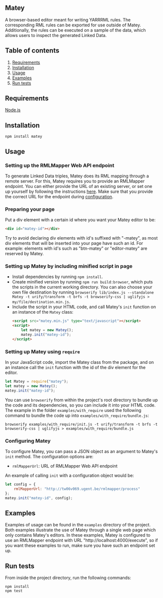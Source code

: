 ## Matey
A browser-based editor meant for writing YARRRML rules. The corresponding RML rules can be exported for use outside of Matey. Additionally, the rules can be executed on a sample of the data, which allows users to inspect the generated Linked Data.

## Table of contents
1. [Requirements](#requirements)
2. [Installation](#installation)
3. [Usage](#usage)
4. [Examples](#examples)
5. [Run tests](#run-tests)

## Requirements
[Node.js](https://nodejs.org/en/download/)

## Installation
```
npm install matey
```

## Usage

### Setting up the RMLMapper Web API endpoint
To generate Linked Data triples, Matey does its RML mapping through a remote server. For this, Matey requires you to provide
an RMLMapper endpoint. You can either provide the URL of an existing server, or set one up yourself by following the instructions
[here](https://github.com/RMLio/rmlmapper-webapi-js). Make sure that you provide the correct URL for the endpoint during [configuration](#configuring-matey).

### Preparing your page
Put a div element with a certain id where you want your Matey editor to be:
```html
<div id="matey-id"></div>
```
Try to avoid declaring div elements with id's suffixed with "-matey", as most div elements that will be inserted into your page have such an id. For example: elements with id's such as "btn-matey" or "editor-matey" are reserved by Matey.

### Setting up Matey by including minified script in page
- Install dependencies by running `npm install`.
- Create minified version by running `npm run build:browser`, which puts the scripts in the current working directory. You can also choose your own file destination by running `browserify lib/index.js --standalone Matey -t urify/transform -t brfs -t browserify-css | uglifyjs > my/file/destination.min.js`.
- Include the script in your HTML code, and call Matey's `init` function on an instance of the `Matey` class:
    ```html
    <script src="matey.min.js" type="text/javascript"></script>
    <script>
        let matey = new Matey();
        matey.init("matey-id");
    </script>
    ```
### Setting up Matey using `require`
In your JavaScript code, import the Matey class from the package, and on an instance call the `init` function with the id of the div element for the editor.
```javascript
let Matey = require("matey");
let matey = new Matey();
matey.init("matey-id");
```
You can use `browserify` from within the project's root directory to bundle up the code and its dependencies, so you can include it into your HTML code. The example in the folder `examples/with_require` used the following command to bundle the code up into `examples/with_require/bundle.js`:
```
browserify examples/with_require/init.js -t urify/transform -t brfs -t browserify-css | uglifyjs > examples/with_require/bundle.js
```

### Configuring Matey
To configure Matey, you can pass a JSON object as an argument to Matey's `init` method. The configuration options are:
* `rmlMapperUrl`: URL of RMLMapper Web API endpoint


An example of calling `init` with a configuration object would be:
```javascript
let config = {
    rmlMapperUrl: "http://tw06v069.ugent.be/rmlmapper/process"
};
matey.init("matey-id", config);
```
## Examples
Examples of usage can be found in the `examples` directory of the project. 
Both examples illustrate the use of Matey through a single web page which only contains Matey's editors.
In these examples, Matey is configured to use an RMLMapper endpoint with URL "http://localhost:4000/execute", so if you
want these examples to run, make sure you have such an endpoint set up.

## Run tests
From inside the project directory, run the following commands:
```
npm install
npm test
```
